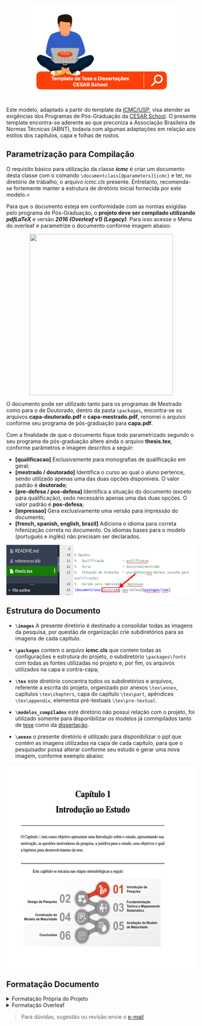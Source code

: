 <p align="center"><img src="images/banner-pesquisa-cesar-school.png"  width="400" height="255" align="middle"/></p>

Este modelo, adaptado a partir do template da <a href="https://www.overleaf.com/latex/templates/modelo-de-teses-e-dissertacoes-icmc-slash-usp/cvqdvbnxjqts" target="_blank" rel="noopener noreferrer" title="Por favor, clique com o botão direito do mouse para abrir em uma nova guia">ICMC/USP</a>, visa atender as exigências dos Programas de Pós-Graduação da  <a href="https://www.cesar.school/" target="_blank" rel="noopener noreferrer" title="Por favor, clique com o botão direito do mouse para abrir em uma nova guia">CESAR School</a>. O presente template encontra-se aderente ao que preconiza a Associação Brasileira de Normas Técnicas (ABNT), todavia com algumas adaptações em relação aos estilos dos capítulos, capa e folhas de rostos.

## Parametrização para Compilação
O requisito básico para utilização da classe **_icmc_** é criar um documento desta classe com o comando
`\documentclass[@parameters]{icmc}` e ter, no diretório de trabalho, o arquivo *icmc.cls* presente. Entretanto, recomenda-se fortemente manter a estrutura de diretório inicial fornecida por este modelo.<

Para que o documento esteja em conformidade com as normas exigidas pelo programa de Pós-Graduação, o **projeto deve ser compilado utilizando *pdfLaTeX*** e versão ***2016 (Overleaf v1) (Legacy)***. Para isso acesse o Menu do overleaf e parametrize o documento conforme imagem abaixo:
<p align="center"><img src="images/erro-compilação.png"  width="380" height="427" align="middle"/></p>

O documento pode ser utilizado tanto para os programas de Mestrado como para o de Doutorado, dentro da pasta `\packages`, encontra-se os arquivos <b>capa-doutorado.pdf</b> e <b>capa-mestrado.pdf</b>, renomei o arquivo conforme seu programa de pós-graduação para <b>capa.pdf</b>.

Com a finalidade de que o documento fique todo parametrizado segundo o seu programa de pós-graduação altere ainda o arquivo <b>thesis.tex</b>, conforme parâmetros e imagem descritos a seguir: 

- **[qualificacao]** Exclusivamente para monografias de qualificação em geral;
- **[mestrado / doutorado]** Identifica o curso ao qual o aluno pertence, sendo utilizado apenas uma das duas opcões disponíveis. O valor padrão é **doutorado**;
- **[pre-defesa / pos-defesa]** Identifica a situação do documento (exceto para qualificação), sedo necessário apenas uma das duas opções. O valor padrão é **pos-defesa**;
- **[impressao]** Gera exclusivamente uma versão para impressão do documento;
- **[french, spanish, english, brazil]** Adiciona o idioma para correta hifenização correta no documento. Os idiomas bases para o modelo (português e inglês) não precisam ser declarados.

<p align="center"><img src="images/curso.png"  width="600" height="133" align="middle"/></p>

## Estrutura do Documento

- **`\images`** A presente diretório é destinado a consolidar todas as imagens da pesquisa, por questão de organização crie subdiretórios para as imagens de cada capítulo.

- **`\packages`** contem o arquivo <b>icmc.cls</b> que contem todas as configurações e estrutura do projeto, o subdiretório  `\packages\fonts` com todas as fontes utilizadas no projeto e, por fim, os arquivos utilizados na capa e contra-capa;

- **`\tex`** este diretório concentra todos os subdiretórios e arquivos, referente a escrita do projeto, organizado por anexos `\tex\annex`, capítulos `\tex\chapters`, capa do capítulo `\tex\part`, apêndices `\tex\appendix`, elementos pré-textuais `\tex\pre-textual`.

- **`\modelos_compilados`** este diretório não possui relação com o projeto, foi utilizado somente para disponibilizar os modelos já commpilados tanto de [tese](modelos_compilados/Modelo_Teses_CESAR_School.pdf) como da [dissertação](modelos_compilados/Modelo_Dissertação_CESAR_School.pdf).

- **`\anexo`**  o presente diretório é utilizado para disponibilizar o ppt que contém as imagens utilizadas na capa de cada capítulo, para que o pesquisador possa alterar conforme seu estudo e gerar uma nova imagem, conforme exemplo abaixo:

<p align="center"><img src="images/capa-capitulo.png"  width="580" height="541" align="middle"/></p>

## Formatação Documento


<details>
  <summary markdown="span">Formatação Própria do Projeto</summary>

#### Para citações indiretas "Autor (ano)" utilize "citeonline"

**Exemplo Sintaxe:** 
```ruby
\citeonline{referencia}
```

**Resultado:**

João (2020), texto...

---

#### Para gerar abreviaturas automáticas utilize "\sigla{abreviatura}{significado abreviatura}" 

**Exemplo Sintaxe:** 

```ruby
\sigla{AWS}{Amazon Web Services}
```


**Resultado:**

   AWS Amazon Web Service.

---


  
</details>  

<details>
  <summary markdown="span">Formatação Overleaf</summary>
  
#### Para citações direta "(Autor, ano)" utilize "cite"

**Exemplo Sintaxe:** 
```ruby
\cite{referencia}
```

**Resultado:**

texto...(JOÃO, 2020).

---

#### Para deixar um texto em negrito utilize textbf

**Exemplo Sintaxe:** 
```ruby
\textbf{texto a ser negrigrato}
```

**Resultado:**

<b>texto a ser negritado</b>

---

#### Para deixar um texto em negrito utilize textit

**Exemplo Sintaxe:** 
```ruby
\textbf{texto itálico}
```

**Resultado:**

***texto itálico***

---

#### Para criar marcadores use "itemize"

**Exemplo Sintaxe:** 
```ruby
\begin{itemize}
    \item item 1;
    \item item 2; e,
    \item item 3.    
\end{itemize}
```

**Resultado:**
* item 1;
* item 2; e,
* item 3.

---

#### Para criar numeração use "itemize"

**Exemplo Sintaxe:** 
```ruby
  \begin{enumerate}
    \item item 1;
    \item item 2; e,
    \item item 3.
  \end{enumerate}
```

**Resultado:**

1. item 1;
2. item 2; e,
3. item 3.

---

#### Criação de Tabelas no Overleaf

Para criação de tabelas no overleaf sugiro um gerador on-line de código, conforme descrito a seguir:

<a href="https://www.latex-tables.com/" target="_blank" rel="noopener noreferrer" title="Por favor, clique com o botão direito do mouse para abrir em uma nova guia">https://www.latex-tables.com/</a>


Em tabelas que superam o tamanho de uma página sugiro utilizar o marcador <b>longtable</b>.


---

#### Inserção de Imagem de 15cm no Texto utilize a tag figure, com o parâmetro width=15cm

**Exemplo Sintaxe:** 

```ruby
\begin{figure}[ht]
\centering
\includegraphics[width=15cm]{diretorio/nome-da-figura}
\label{fig:metodologia-cap1}
\end{figure}
```

---

#### Inserção de Imagem ocupando a largura da página no Texto utilize a tag figure, com o parâmetro width=\linewidth

**Exemplo Sintaxe:** 

```ruby
\begin{figure}[ht]
\centering
\includegraphics[width=\linewidth]{diretorio/nome-da-figura}
\label{fig:metodologia-cap1}
\end{figure}
```

---

</details> 

>Para dúvidas, sugestão ou revisão envie o [e-mail](mailto:luciano@lucianoaguiar.com.br)